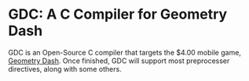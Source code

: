 # GDC: A C Compiler for Geometry Dash

GDC is an Open-Source C compiler that targets the $4.00 mobile game, [Geometry Dash](https://apps.apple.com/us/app/geometry-dash/id625334537). Once finished, GDC will support most preprocesser directives, along with some others.
